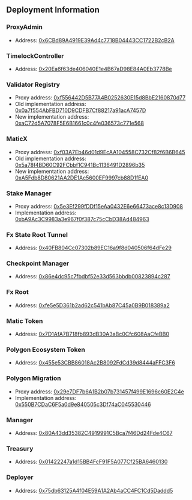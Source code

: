 ## Deployment Information

### ProxyAdmin

- Address: [0x6CBd89A4919E39Ad4c7718B04443CC1722B2cB2A](https://etherscan.io/address/0x6CBd89A4919E39Ad4c7718B04443CC1722B2cB2A)

### TimelockController

- Address: [0x20Ea6f63de406040E1e4B67aD98E84A0Eb3778Be](https://etherscan.io/address/0x20Ea6f63de406040E1e4B67aD98E84A0Eb3778Be)

### Validator Registry

- Proxy address: [0xf556442D5B77A4B0252630E15d8BbE2160870d77](https://etherscan.io/address/0xf556442D5B77A4B0252630E15d8BbE2160870d77)
- Old implementation address: [0x0a7f554AbFBD710D9CDFB7Cf88217a91acA7457D](https://etherscan.io/address/0x0a7f554AbFBD710D9CDFB7Cf88217a91acA7457D)
- New implementation address: [0xaC72d5A7078F5E6B1661c0c4fe036573c771e568](https://etherscan.io/address/0xaC72d5A7078F5E6B1661c0c4fe036573c771e568)

### MaticX

- Proxy address: [0xf03A7Eb46d01d9EcAA104558C732Cf82f6B6B645](https://etherscan.io/address/0xf03A7Eb46d01d9EcAA104558C732Cf82f6B6B645)
- Old implementation address: [0x5a78f4BD60C92FCbbf1C941Bc1136491D2896b35](https://etherscan.io/address/0x5a78f4BD60C92FCbbf1C941Bc1136491D2896b35)
- New implementation address: [0xA5Fdb8D80621AA2DE1Ac5600EF9997cb88D1fEA0](https://etherscan.io/address/0xA5Fdb8D80621AA2DE1Ac5600EF9997cb88D1fEA0)

### Stake Manager

- Proxy address: [0x5e3Ef299fDDf15eAa0432E6e66473ace8c13D908](https://etherscan.io/address/0x5e3Ef299fDDf15eAa0432E6e66473ace8c13D908)
- Implementation address: [0xbA9Ac3C9983a3e967f0f387c75cCbD38Ad484963](https://etherscan.io/address/0xbA9Ac3C9983a3e967f0f387c75cCbD38Ad484963)

### Fx State Root Tunnel

- Address: [0x40FB804Cc07302b89EC16a9f8d040506f64dFe29](https://etherscan.io/address/0x40FB804Cc07302b89EC16a9f8d040506f64dFe29)

### Checkpoint Manager

- Address: [0x86e4dc95c7fbdbf52e33d563bbdb00823894c287](https://etherscan.io/address/0x86e4dc95c7fbdbf52e33d563bbdb00823894c287)

### Fx Root

- Address: [0xfe5e5D361b2ad62c541bAb87C45a0B9B018389a2](https://etherscan.io/address/0xfe5e5D361b2ad62c541bAb87C45a0B9B018389a2)

### Matic Token

- Address: [0x7D1AfA7B718fb893dB30A3aBc0Cfc608AaCfeBB0](https://etherscan.io/address/0x7D1AfA7B718fb893dB30A3aBc0Cfc608AaCfeBB0)

### Polygon Ecosystem Token

- Address: [0x455e53CBB86018Ac2B8092FdCd39d8444aFFC3F6](https://etherscan.io/address/0x455e53CBB86018Ac2B8092FdCd39d8444aFFC3F6)

### Polygon Migration

- Proxy address: [0x29e7DF7b6A1B2b07b731457f499E1696c60E2C4e](https://etherscan.io/address/0x29e7DF7b6A1B2b07b731457f499E1696c60E2C4e)
- Implementation address: [0x550B7CDaC6F5a0d9e840505c3Df74aC045530446](https://etherscan.io/address/0x550B7CDaC6F5a0d9e840505c3Df74aC045530446)

### Manager

- Address: [0x80A43dd35382C4919991C5Bca7f46Dd24Fde4C67](https://etherscan.io/address/0x80A43dd35382C4919991C5Bca7f46Dd24Fde4C67)

### Treasury

- Address: [0x01422247a1d15BB4FcF91F5A077Cf25BA6460130](https://etherscan.io/address/0x01422247a1d15BB4FcF91F5A077Cf25BA6460130)

### Deployer

- Address: [0x75db63125A4f04E59A1A2Ab4aCC4FC1Cd5Daddd5](https://etherscan.io/address/0x75db63125A4f04E59A1A2Ab4aCC4FC1Cd5Daddd5)

